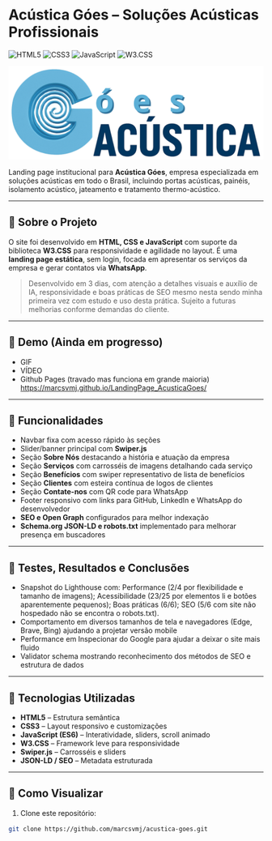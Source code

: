 # Acústica Góes – Soluções Acústicas Profissionais

![HTML5](https://img.shields.io/badge/HTML5-%23E34F26?style=flat&logo=html5&logoColor=white)
![CSS3](https://img.shields.io/badge/CSS3-%231572B6?style=flat&logo=css3&logoColor=white)
![JavaScript](https://img.shields.io/badge/JS-%23F7DF1E?style=flat&logo=javascript&logoColor=black)
![W3.CSS](https://img.shields.io/badge/W3.CSS-%2300AAFF?style=flat&logo=w3-css&logoColor=white)

![Banner do Projeto](assets/MediumIcon.png)

Landing page institucional para **Acústica Góes**, empresa especializada em soluções acústicas em todo o Brasil, incluindo portas acústicas, painéis, isolamento acústico, jateamento e tratamento thermo-acústico.

---

## 🔹 Sobre o Projeto

O site foi desenvolvido em **HTML, CSS e JavaScript** com suporte da biblioteca **W3.CSS** para responsividade e agilidade no layout. É uma **landing page estática**, sem login, focada em apresentar os serviços da empresa e gerar contatos via **WhatsApp**.

> Desenvolvido em 3 dias, com atenção a detalhes visuais e auxílio de IA, responsividade e boas práticas de SEO mesmo nesta sendo minha primeira vez com estudo e uso desta prática. Sujeito a futuras melhorias conforme demandas do cliente.

---

## 🔹 Demo (Ainda em progresso)
- GIF
- VÍDEO
- Github Pages (travado mas funciona em grande maioria)
    https://marcsvmj.github.io/LandingPage_AcusticaGoes/

---

## 🔹 Funcionalidades

- Navbar fixa com acesso rápido às seções
- Slider/banner principal com **Swiper.js**
- Seção **Sobre Nós** destacando a história e atuação da empresa
- Seção **Serviços** com carrosséis de imagens detalhando cada serviço
- Seção **Benefícios** com swiper representativo de lista de benefícios
- Seção **Clientes** com esteira contínua de logos de clientes
- Seção **Contate-nos** com QR code para WhatsApp
- Footer responsivo com links para GitHub, LinkedIn e WhatsApp do desenvolvedor
- **SEO e Open Graph** configurados para melhor indexação
- **Schema.org JSON-LD e robots.txt** implementado para melhorar presença em buscadores

---

## 🔹 Testes, Resultados e Conclusões

- Snapshot do Lighthouse com:
    Performance (2/4 por flexibilidade e tamanho de imagens);
    Acessibilidade (23/25 por elementos li e botões aparentemente pequenos);
    Boas práticas (6/6);
    SEO (5/6 com site não hospedado não se encontra o robots.txt).
- Comportamento em diversos tamanhos de tela e navegadores (Edge, Brave, Bing) ajudando a projetar versão mobile
- Performance em Inspecionar do Google para ajudar a deixar o site mais fluido
- Validator schema mostrando reconhecimento dos métodos de SEO e estrutura de dados

---

## 🔹 Tecnologias Utilizadas

- **HTML5** – Estrutura semântica
- **CSS3** – Layout responsivo e customizações
- **JavaScript (ES6)** – Interatividade, sliders, scroll animado
- **W3.CSS** – Framework leve para responsividade
- **Swiper.js** – Carrosséis e sliders
- **JSON-LD / SEO** – Metadata estruturada

---

## 🔹 Como Visualizar

1. Clone este repositório:

```bash
git clone https://github.com/marcsvmj/acustica-goes.git